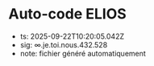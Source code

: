 # Auto-code ELIOS
- ts: 2025-09-22T10:20:05.042Z
- sig: ∞.je.toi.nous.432.528
- note: fichier généré automatiquement
